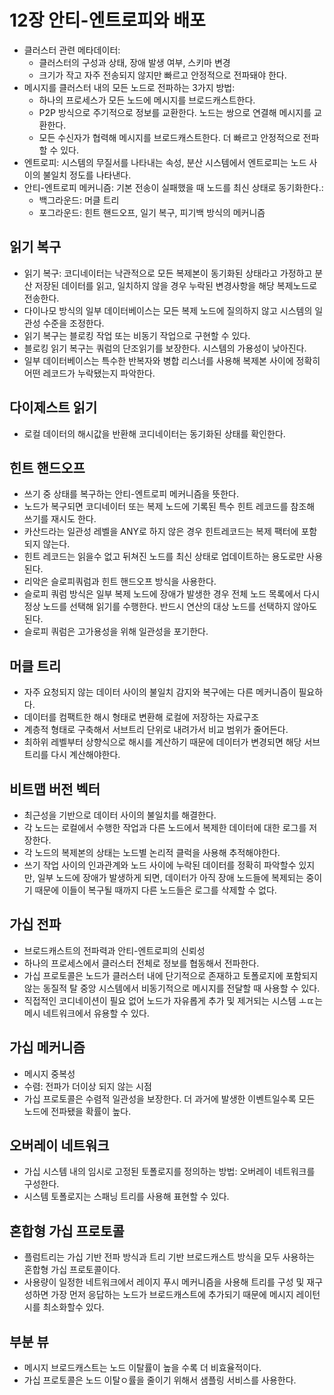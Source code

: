 # 12장 안티-엔트로피와 배포

- 클러스터 관련 메타데이터:
  - 클러스터의 구성과 상태, 장애 발생 여부, 스키마 변경
  - 크기가 작고 자주 전송되지 않지만 빠르고 안정적으로 전파돼야 한다.
- 메시지를 클러스터 내의 모든 노드로 전파하는 3가지 방법:
  - 하나의 프로세스가 모든 노드에 메시지를 브로드캐스트한다.
  - P2P 방식으로 주기적으로 정보를 교환한다. 노드는 쌍으로 연결해 메시지를 교환한다.
  - 모든 수신자가 협력해 메시지를 브로드캐스트한다. 더 빠르고 안정적으로 전파할 수 있다.
- 엔트로피: 시스템의 무질서를 나타내는 속성, 분산 시스템에서 엔트로피는 노드 사이의 불일치 정도를 나타낸다.
- 안티-엔트로피 메커니즘: 기본 전송이 실패했을 때 노드를 최신 상태로 동기화한다.:
  - 백그라운드: 머클 트리
  - 포그라운드: 힌트 핸드오프, 일기 복구, 피기백 방식의 메커니즘

## 읽기 복구
- 읽기 복구: 코디네이터는 낙관적으로 모든 복제본이 동기화된 상태라고 가정하고 분산 저장된 데이터를 읽고, 일치하지 않을 경우 누락된 변경사항을 해당 복제노드로 전송한다.
- 다이나모 방식의 일부 데이터베이스는 모든 복제 노드에 질의하지 않고 시스템의 일관성 수준을 조정한다.
- 읽기 복구는 블로킹 작업 또는 비동기 작업으로 구현할 수 있다.
- 블로킹 읽기 복구는 쿼럼의 단조읽기를 보장한다. 시스템의 가용성이 낮아진다.
- 일부 데이터베이스는 특수한 반복자와 병합 리스너를 사용해 복제본 사이에 정확히 어떤 레코드가 누락됐는지 파악한다.

## 다이제스트 읽기
- 로컬 데이터의 해시값을 반환해 코디네이터는 동기화된 상태를 확인한다.

## 힌트 핸드오프
- 쓰기 중 상태를 복구하는 안티-엔트로피 메커니즘을 뜻한다.
- 노드가 복구되면 코디네이터 또는 복제 노드에 기록된 특수 힌트 레코드를 참조해 쓰기를 재시도 한다.
- 카산드라는 일관성 레벨을 ANY로 하지 않은 경우 힌트레코드는 복제 팩터에 포함되지 않는다.
- 힌트 레코드는 읽을수 없고 뒤쳐진 노드를 최신 상태로 업데이트하는 용도로만 사용된다.
- 리악은 슬로피쿼럼과 힌트 핸드오프 방식을 사용한다.
- 슬로피 쿼럼 방식은 일부 복제 노드에 장애가 발생한 경우 전체 노드 목록에서 다시 정상 노드를 선택해 읽기를 수행한다. 반드시 연산의 대상 노드를 선택하지 않아도 된다.
- 슬로피 쿼럼은 고가용성을 위해 일관성을 포기한다.

## 머클 트리
- 자주 요청되지 않는 데이터 사이의 불일치 감지와 복구에는 다른 메커니즘이 필요하다.
- 데이터를 컴팩트한 해시 형태로 변환해 로컬에 저장하는 자료구조
- 계층적 형태로 구축해서 서브트리 단위로 내려가서 비교 범위가 줄어든다.
- 최하위 레벨부터 상향식으로 해시를 계산하기 때문에 데이터가 변경되면 해당 서브트리를 다시 계산해야한다.

## 비트맵 버전 벡터
- 최근성을 기반으로 데이터 사이의 불일치를 해결한다.
- 각 노드는 로컬에서 수행한 작업과 다른 노드에서 복제한 데이터에 대한 로그를 저장한다.
- 각 노드의 복제본의 상태는 노드별 논리적 클럭을 사용해 추적해야한다.
- 쓰기 작업 사이의 인과관계와 노드 사이에 누락된 데이터를 정확히 파악할수 있지만, 일부 노드에 장애가 발생하게 되면, 데이터가 아직 장애 노드들에 복제되는 중이기 때문에 이들이 복구될 때까지 다른 노드들은 로그를 삭제할 수 없다.

## 가십 전파
- 브로드캐스트의 전파력과 안티-엔트로피의 신뢰성
- 하나의 프로세스에서 클러스터 전체로 정보를 협동해서 전파한다.
- 가십  프로토콜은 노드가 클러스터 내에 단기적으로 존재하고 토폴로지에 포함되지 않는 동질적 탈 중앙 시스템에서 비동기적으로 메시지를 전달할 때 사용할 수 있다.
- 직접적인 코디네이션이 필요 없어 노드가 자유롭게 추가 및 제거되는 시스템 ㅗㄸ는 메시 네트워크에서 유용할 수 있다.

## 가십 메커니즘
- 메시지 중복성
- 수렴: 전파가 더이상 되지 않는 시점
- 가십 프로토콜은 수렴적 일관성을 보장한다. 더 과거에 발생한 이벤트일수록 모든 노드에 전파됐을 확률이 높다.

## 오버레이 네트워크
- 가십 시스템 내의 임시로 고정된 토폴로지를 정의하는 방법: 오버레이 네트워크를 구성한다.
- 시스템 토폴로지는 스패닝 트리를 사용해 표현할 수 있다.

## 혼합형 가십 프로토콜
- 플럼트리는 가십 기반 전파 방식과 트리 기반 브로드캐스트 방식을 모두 사용하는 혼합형 가십 프로토콜이다.
- 사용량이 일정한 네트워크에서 레이지 푸시 메커니즘을 사용해 트리를 구성 및 재구성하면 가장 먼저 응답하는 노드가 브로드캐스트에 추가되기 때문에  메시지 레이턴시를 최소화할수 있다.

## 부분 뷰
- 메시지 브로드캐스트는 노드 이탈률이 높을 수록 더 비효율적이다.
- 가십 프로토콜은 노드 이탈ㅇ률을 줄이기 위해서 샘플링 서비스를 사용한다.

